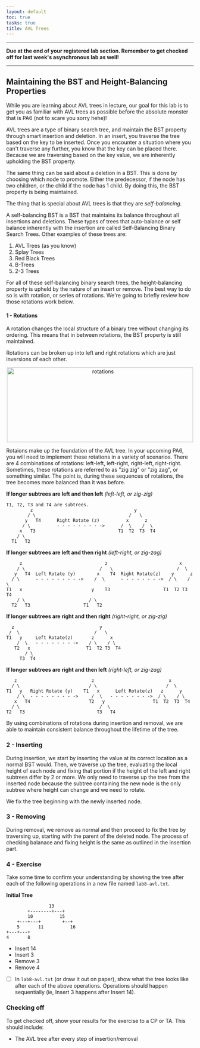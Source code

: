 ```yaml
---
layout: default
toc: true
tasks: true
title: AVL Trees
---
```


---

**Due at the end of your registered lab section. Remember to get checked off for last week's asynchronous lab as well!**

---

## Maintaining the BST and Height-Balancing Properties

While you are learning about AVL trees in lecture, our goal for this lab is to get you as familiar with AVL trees as possible before the absolute monster that is PA6 (not to scare you sorry hehe)!

AVL trees are a type of binary search tree, and maintain the BST property through smart insertion and deletion. In an insert, you traverse the tree based on the key to be inserted. Once you encounter a situation where you can't traverse any further, you know that the key can be placed there. Because we are traversing based on the key value, we are inherently upholding the BST property.

The same thing can be said about a deletion in a BST. This is done by choosing which node to promote. Either the predecessor, if the node has two children, or the child if the node has 1 child. By doing this, the BST property is being maintained.

The thing that is special about AVL trees is that they are *self-balancing*.

A self-balancing BST is a BST that maintains its balance throughout all insertions and deletions. These types of trees that auto-balance or self balance inherently with the insertion are called Self-Balancing Binary Search Trees. Other examples of these trees are:

1. AVL Trees (as you know)
2. Splay Trees
3. Red Black Trees
4. B-Trees
5. 2-3 Trees

For all of these self-balancing binary search trees, the height-balancing property is upheld by the nature of an insert or remove. The best way to do so is with rotation, or series of rotations. We're going to briefly review how those rotations work below.

#### 1 - Rotations

A rotation changes the local structure of a binary tree without changing its ordering. This means that in between rotations, the BST property is still maintained.

Rotations can be broken up into left and right rotations which are just inversions of each other.

<div style="text-align:center"><img src="/cs104/labs/avl_lab/assets/rotations.gif" alt="rotations" width="500" height="200" /></div>

Rotaions make up the foundation of the AVL tree. In your upcoming PA6, you will need to implement these rotations in a variety of scenarios. There are 4 combinations of rotations: left-left, left-right, right-left, right-right. Sometimes, these rotations are referred to as "zig zig" or "zig zag", or something similar. The point is, during these sequences of rotations, the tree becomes more balanced than it was before.

__If longer subtrees are left and then left__ *(left-left, or zig-zig)*

```
T1, T2, T3 and T4 are subtrees.
         z                                      y
        / \                                   /   \
       y   T4      Right Rotate (z)          x      z
      / \          - - - - - - - - ->      /  \    /  \
     x   T3                               T1  T2  T3  T4
    / \
  T1   T2
```

__If longer subtrees are left and then right__ *(left-right, or zig-zag)*

```
     z                               z                           x
    / \                            /   \                        /  \
   y   T4  Left Rotate (y)        x    T4  Right Rotate(z)    y      z
  / \      - - - - - - - - ->    /  \      - - - - - - - ->  / \    / \
T1   x                          y    T3                    T1  T2 T3  T4
    / \                        / \
  T2   T3                    T1   T2
```

__If longer subtrees are right and then right__ *(right-right, or zig-zig)*

```
  z                                y
 /  \                            /   \
T1   y     Left Rotate(z)       z      x
    /  \   - - - - - - - ->    / \    / \
   T2   x                     T1  T2 T3  T4
       / \
     T3  T4
```

__If longer subtrees are right and then left__ *(right-left, or zig-zag)*

```
   z                            z                            x
  / \                          / \                          /  \
T1   y   Right Rotate (y)    T1   x      Left Rotate(z)   z      y
    / \  - - - - - - - - ->     /  \   - - - - - - - ->  / \    / \
   x   T4                      T2   y                  T1  T2  T3  T4
  / \                              /  \
T2   T3                           T3   T4
```

By using combinations of rotations during insertion and removal, we are able to maintain consistent balance throughout the lifetime of the tree.

### 2 - Inserting

During insertion, we start by inserting the value at its correct location as a normal BST would. Then, we traverse up the tree, evaluating the local height of each node and fixing that portion if the height of the left and right subtrees differ by 2 or more. We only need to traverse up the tree from the inserted node because the subtree containing the new node is the only subtree where height can change and we need to rotate.

We fix the tree beginning with the newly inserted node.

### 3 - Removing

During removal, we remove as normal and then proceed to fix the tree by traversing up, starting with the parent of the deleted node. The process of checking balanace and fixing height is the same as outlined in the insertion part.

### 4 - Exercise

Take some time to confirm your understanding by showing the tree after each of the following operations in a new file named `lab8-avl.txt`.

__Initial Tree__

```
                13
        +--------+---+
        10          15
    +---+---+        +--+
    5       11          16
+---+---+
4       8
```
+ Insert 14
+ Insert 3
+ Remove 3
+ Remove 4

- [ ] In `lab8-avl.txt` (or draw it out on paper), show what the tree looks like after each of the above operations. Operations should happen sequentially (ie, Insert 3 happens after Insert 14).

### Checking off

To get checked off, show your results for the exercise to a CP or TA. This should include:

- The AVL tree after every step of insertion/removal